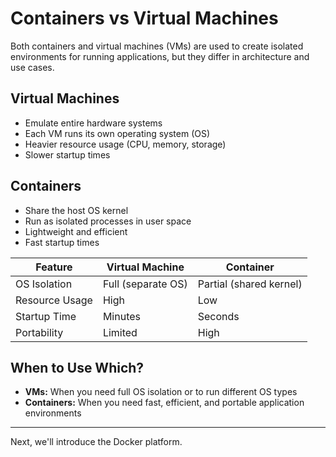 # Containers vs Virtual Machines

Both containers and virtual machines (VMs) are used to create isolated environments for running applications, but they differ in architecture and use cases.

## Virtual Machines
- Emulate entire hardware systems
- Each VM runs its own operating system (OS)
- Heavier resource usage (CPU, memory, storage)
- Slower startup times

## Containers
- Share the host OS kernel
- Run as isolated processes in user space
- Lightweight and efficient
- Fast startup times

| Feature           | Virtual Machine         | Container              |
|-------------------|------------------------|------------------------|
| OS Isolation      | Full (separate OS)     | Partial (shared kernel)|
| Resource Usage    | High                   | Low                    |
| Startup Time      | Minutes                | Seconds                |
| Portability       | Limited                | High                   |

## When to Use Which?
- **VMs:** When you need full OS isolation or to run different OS types
- **Containers:** When you need fast, efficient, and portable application environments

---

Next, we'll introduce the Docker platform.
